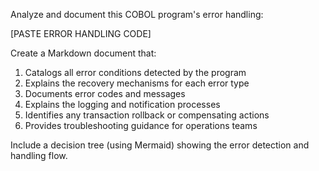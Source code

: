 Analyze and document this COBOL program's error handling:

[PASTE ERROR HANDLING CODE]

Create a Markdown document that:
1. Catalogs all error conditions detected by the program
2. Explains the recovery mechanisms for each error type
3. Documents error codes and messages
4. Explains the logging and notification processes
5. Identifies any transaction rollback or compensating actions
6. Provides troubleshooting guidance for operations teams

Include a decision tree (using Mermaid) showing the error detection and handling flow.